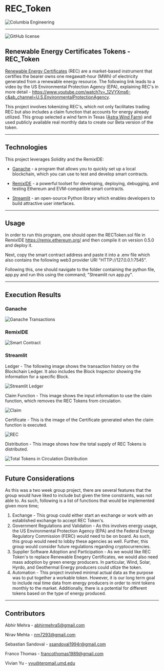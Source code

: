 # REC_Token

![Columbia Engineering](Images/Columbia.jpeg)
___

![GitHub license](https://img.shields.io/badge/license-MIT-blue.svg)

## Renewable Energy Certificates Tokens - REC_Token

[Renewable Energy Certificates](https://www.epa.gov/green-power-markets/renewable-energy-certificates-recs) (REC) are a market-based instrument that certifies the bearer owns one megawatt-hour (MWh) of electricity generated from a renewable energy resource. The following link leads to a video by the US Environmental Protection Agency (EPA), explaining REC's in more detail - https://www.youtube.com/watch?v=_12VYXms6-c&ab_channel=U.S.EnvironmentalProtectionAgency.

This project involves tokenizing REC's, which not only facilitates trading REC but also includes a claim function that accounts for energy already utilized. This group selected a wind farm in Texas ([Astra Wind Farm](https://www.eia.gov/opendata/v1/qb.php?category=2611186&sdid=ELEC.PLANT.GEN.60856-WND-WT.M)) and used publicly available real monthly data to create our Beta version of the token. 
___

## Technologies

This project leverages Solidity and the RemixIDE:

* [Ganache](https://trufflesuite.com/ganache/) - a program that allows you to quickly set up a local blockchain, which you can use to test and develop smart contracts.

* [RemixIDE](https://remix-project.org/) - a powerful toolset for developing, deploying, debugging, and testing Ethereum and EVM-compatible smart contracts.

* [Streamlit](https://streamlit.io/) - an open-source Python library which enables developers to build attractive user interfaces.
___

## Usage

In order to run this program, one should open the RECToken.sol file in RemixIDE https://remix.ethereum.org/ and then compile it on version 0.5.0 and deploy it.

Next, copy the smart contract address and paste it into a .env file which also contains the following web3 provider URI "HTTP://127.0.0.1:7545".

Following this, one should navigate to the folder containing the python file, app.py and run this using the command; "Streamlit run app.py".
___

## Execution Results

### Ganache

![Ganache Transactions](Images/Ganache%20Transactions.png)

### RemixIDE

![Smart Contract](Images/RemixIDE.png)

### Streamlit

Ledger - The following image shows the transaction history on the Blockchain Ledger. It also includes the Block Inspector showing the information for a specific Block.

![Streamlit Ledger](Images/Block%20Inspector%20and%20Ledger.png)

Claim Function - This image shows the input information to use the claim function, which removes the REC Tokens from circulation.

![Claim](Images/Claim%20Function.png)

Certificate - This is the image of the Certificate generated when the claim function is executed.

![REC](Images/Certificate.png)

Distribution - This image shows how the total supply of REC Tokens is distributed.

![Total Tokens in Circulation Distribution](Images/Distribution.png)
___

## Future Considerations

As this was a two week group project, there are several features that the group would have liked to include but given the time constraints, was not able to. As such, following is a list of functions that would be implemented given more time;

1. Exchange - This group could either start an exchange or work with an established exchange to accept REC Token's.
2. Government Regulations and Validation - As this involves energy usage, the US Environmental Protection Agency (EPA) and the Federal Energy Regulatory Commission (FERC) would need to be on board. As such, this group would need to lobby these agencies as well. Further, this group would consider future regulations regarding cryptocurrencies.
3. Supplier Software Adoption and Participation - As we would like REC Token's to replace Renewable Enegery Certificates, we would also need mass adoption by green energy producers. In particular, Wind, Solar, Hyrdo, and Geothermal Energy producers could utlize the token.
4. Automation - This project involved minimal actual data as the purpose was to put together a workable token. However, it is our long term goal to include real time data from energy producers in order to mint tokens monthly to the market. Additionally, there is a potential for different tokens based on the type of energy produced.
___
## Contributors

Abhir Mehra - abhirmehra5@gmail.com

Nirav Mehta - nm7293@gmail.com

Sebastian Sandoval - ssandoval1994r@gmail.com

Franco Thomas - francothomas1989@gmail.com

Vivian Yu - vyu@terpmail.umd.edu